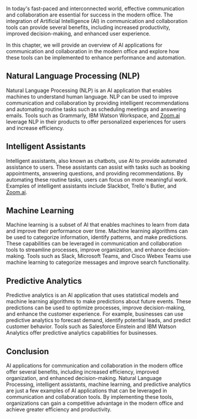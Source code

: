 
In today's fast-paced and interconnected world, effective communication and collaboration are essential for success in the modern office. The integration of Artificial Intelligence (AI) in communication and collaboration tools can provide several benefits, including increased productivity, improved decision-making, and enhanced user experience.

In this chapter, we will provide an overview of AI applications for communication and collaboration in the modern office and explore how these tools can be implemented to enhance performance and automation.

Natural Language Processing (NLP)
---------------------------------

Natural Language Processing (NLP) is an AI application that enables machines to understand human language. NLP can be used to improve communication and collaboration by providing intelligent recommendations and automating routine tasks such as scheduling meetings and answering emails. Tools such as Grammarly, IBM Watson Workspace, and [Zoom.ai](http://Zoom.ai) leverage NLP in their products to offer personalized experiences for users and increase efficiency.

Intelligent Assistants
----------------------

Intelligent assistants, also known as chatbots, use AI to provide automated assistance to users. These assistants can assist with tasks such as booking appointments, answering questions, and providing recommendations. By automating these routine tasks, users can focus on more meaningful work. Examples of intelligent assistants include Slackbot, Trello's Butler, and [Zoom.ai](http://Zoom.ai).

Machine Learning
----------------

Machine learning is a subset of AI that enables machines to learn from data and improve their performance over time. Machine learning algorithms can be used to categorize information, identify patterns, and make predictions. These capabilities can be leveraged in communication and collaboration tools to streamline processes, improve organization, and enhance decision-making. Tools such as Slack, Microsoft Teams, and Cisco Webex Teams use machine learning to categorize messages and improve search functionality.

Predictive Analytics
--------------------

Predictive analytics is an AI application that uses statistical models and machine learning algorithms to make predictions about future events. These predictions can be used to optimize processes, improve decision-making, and enhance the customer experience. For example, businesses can use predictive analytics to forecast demand, identify potential leads, and predict customer behavior. Tools such as Salesforce Einstein and IBM Watson Analytics offer predictive analytics capabilities for businesses.

Conclusion
----------

AI applications for communication and collaboration in the modern office offer several benefits, including increased efficiency, improved organization, and enhanced decision-making. Natural Language Processing, intelligent assistants, machine learning, and predictive analytics are just a few examples of AI applications that can be leveraged in communication and collaboration tools. By implementing these tools, organizations can gain a competitive advantage in the modern office and achieve greater efficiency and productivity.
